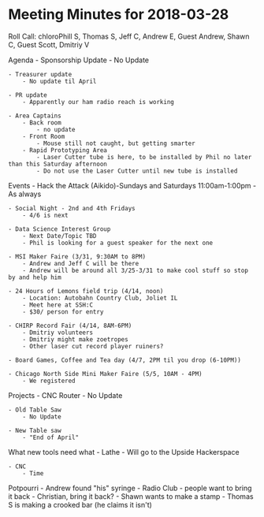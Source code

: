 Meeting Minutes for 2018-03-28
==============================
Roll Call: chloroPhill S, Thomas S, Jeff C, Andrew E, Guest Andrew, Shawn C, Guest Scott, Dmitriy V

Agenda
    - Sponsorship Update
        - No Update        

    - Treasurer update
        - No update til April        

    - PR update
        - Apparently our ham radio reach is working

    - Area Captains
        - Back room
            - no update
        - Front Room
            - Mouse still not caught, but getting smarter  
        - Rapid Prototyping Area
            - Laser Cutter tube is here, to be installed by Phil no later than this Saturday afternoon
            - Do not use the Laser Cutter until new tube is installed
Events
    - Hack the Attack (Aikido)-Sundays and Saturdays 11:00am-1:00pm
        - As always

    - Social Night - 2nd and 4th Fridays
        - 4/6 is next

    - Data Science Interest Group
        - Next Date/Topic TBD
        - Phil is looking for a guest speaker for the next one

    - MSI Maker Faire (3/31, 9:30AM to 8PM)
        - Andrew and Jeff C will be there
        - Andrew will be around all 3/25-3/31 to make cool stuff so stop by and help him

    - 24 Hours of Lemons field trip (4/14, noon)
        - Location: Autobahn Country Club, Joliet IL
        - Meet here at SSH:C
        - $30/ person for entry

    - CHIRP Record Fair (4/14, 8AM-6PM)
        - Dmitriy volunteers
        - Dmitriy might make zoetropes
        - Other laser cut record player ruiners?

    - Board Games, Coffee and Tea day (4/7, 2PM til you drop (6-10PM))
    
    - Chicago North Side Mini Maker Faire (5/5, 10AM - 4PM)
        - We registered

Projects
    - CNC Router
        - No Update

    - Old Table Saw
        - No Update        

    - New Table saw
        - "End of April"
        
What new tools need what
    - Lathe - Will go to the Upside Hackerspace

    - CNC
        - Time
        
Potpourri
    - Andrew found "his" syringe
    - Radio Club
        - people want to bring it back - Christian, bring it back?
    - Shawn wants to make a stamp
    - Thomas S is making a crooked bar (he claims it isn't)
